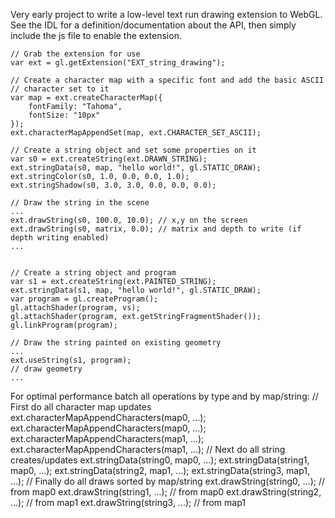 Very early project to write a low-level text run drawing extension to WebGL.
See the IDL for a definition/documentation about the API, then simply include
the js file to enable the extension.

    // Grab the extension for use
    var ext = gl.getExtension("EXT_string_drawing");

    // Create a character map with a specific font and add the basic ASCII
    // character set to it
    var map = ext.createCharacterMap({
        fontFamily: "Tahoma",
        fontSize: "10px"
    });
    ext.characterMapAppendSet(map, ext.CHARACTER_SET_ASCII);

    // Create a string object and set some properties on it
    var s0 = ext.createString(ext.DRAWN_STRING);
    ext.stringData(s0, map, "hello world!", gl.STATIC_DRAW);
    ext.stringColor(s0, 1.0, 0.0, 0.0, 1.0);
    ext.stringShadow(s0, 3.0, 3.0, 0.0, 0.0, 0.0);

    // Draw the string in the scene
    ...
    ext.drawString(s0, 100.0, 10.0); // x,y on the screen
    ext.drawString(s0, matrix, 0.0); // matrix and depth to write (if depth writing enabled)
    ...


    // Create a string object and program
    var s1 = ext.createString(ext.PAINTED_STRING);
    ext.stringData(s1, map, "hello world!", gl.STATIC_DRAW);
    var program = gl.createProgram();
    gl.attachShader(program, vs);
    gl.attachShader(program, ext.getStringFragmentShader());
    gl.linkProgram(program);

    // Draw the string painted on existing geometry
    ...
    ext.useString(s1, program);
    // draw geometry
    ...

For optimal performance batch all operations by type and by map/string:
    // First do all character map updates
    ext.characterMapAppendCharacters(map0, ...);
    ext.characterMapAppendCharacters(map0, ...);
    ext.characterMapAppendCharacters(map1, ...);
    ext.characterMapAppendCharacters(map1, ...);
    // Next do all string creates/updates
    ext.stringData(string0, map0, ...);
    ext.stringData(string1, map0, ...);
    ext.stringData(string2, map1, ...);
    ext.stringData(string3, map1, ...);
    // Finally do all draws sorted by map/string
    ext.drawString(string0, ...); // from map0
    ext.drawString(string1, ...); // from map0
    ext.drawString(string2, ...); // from map1
    ext.drawString(string3, ...); // from map1
    